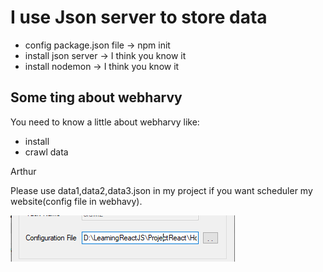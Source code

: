 # I use Json server to store data

* config package.json file -> npm init
* install json server -> I think you know it
* install nodemon -> I think you know it

## Some ting about webharvy

You need to know a little about webharvy like:

* install
* crawl data

Arthur

Please use data1,data2,data3.json in my project if you want scheduler my website(config file in webhavy).

![config](./images/config.PNG)
